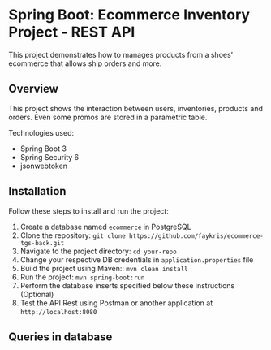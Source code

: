# Spring Boot: Ecommerce Inventory Project - REST API

This project demonstrates how to manages products from a shoes' ecommerce that allows ship orders and more.

## Overview

This project shows the interaction between users, inventories, products and orders. Even some promos are stored in a parametric table.

Technologies used:
- Spring Boot 3
- Spring Security 6
- jsonwebtoken

## Installation

Follow these steps to install and run the project:

1. Create a database named `ecommerce` in PostgreSQL
2. Clone the repository: `git clone https://github.com/faykris/ecommerce-tgs-back.git`
3. Navigate to the project directory: `cd your-repo`
4. Change your respective DB credentials in `application.properties` file
4. Build the project using Maven:: `mvn clean install`
5. Run the project: `mvn spring-boot:run`
6. Perform the database inserts specified below these instructions (Optional)
7. Test the API Rest using Postman or another application at `http://localhost:8080`

## Queries in database
